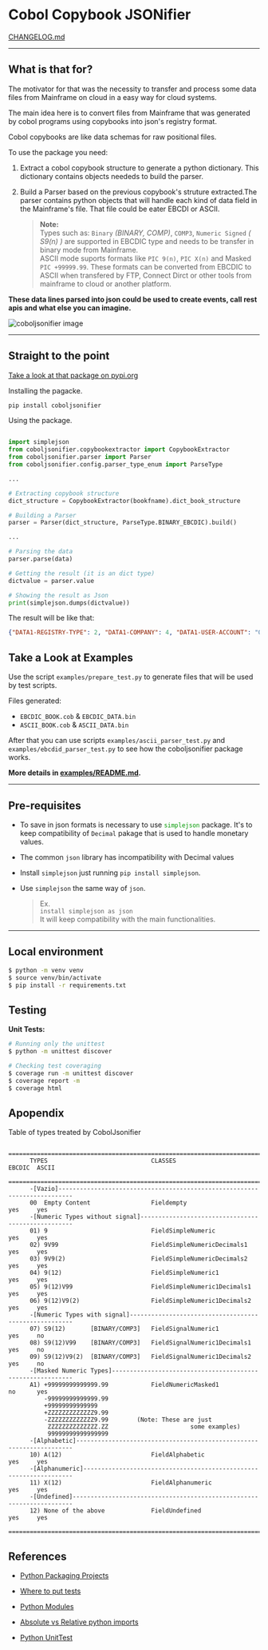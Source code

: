 # Cobol Copybook JSONifier

[CHANGELOG.md](https://github.com/jrperin/cobol-copybook.jsonifier/blob/master/CHANGELOG.md)

----

## What is that for?

The motivator for that was the necessity to transfer and process some data files from Mainframe on cloud in a easy way for cloud systems.

The main idea here is to convert files from Mainframe that was generated by cobol programs using copybooks into json's registry format.

Cobol copybooks are like data schemas for raw positional files.

To use the package you need:
1. Extract a cobol copybook structure to generate a python dictionary. This dictionary contains objects neededs to build the parser.

2. Build a Parser based on the previous copybook's struture extracted.The parser contains python objects that will handle each kind of data field in the Mainframe's file. That file could be eater EBCDI or ASCII.
    > **Note:**  
    > Types such as: `Binary` _(BINARY, COMP)_, `COMP3`, `Numeric Signed` _( S9(n) )_ are supported in EBCDIC type and needs to be transfer in binary mode from Mainframe.  
    > ASCII mode suports formats like `PIC 9(n)`, `PIC X(n)` and Masked `PIC +99999.99`. These formats can be converted from EBCDIC to ASCII when transfered by FTP, Connect Dirct or other tools from mainframe to cloud or another platform.


**These data lines parsed into json could be used to create events, call rest apis and what else you can imagine.**

![coboljsonifier image](https://raw.githubusercontent.com/jrperin/cobol-copybook.jsonifier/master/docs/COBOL_JSONIFIER.png)

----

## Straight to the point

[Take a look at that package on pypi.org](https://pypi.org/project/coboljsonifier/)

Installing the pagacke.

``` bash
pip install coboljsonifier
```

Using the package.
``` python

import simplejson
from coboljsonifier.copybookextractor import CopybookExtractor
from coboljsonifier.parser import Parser
from coboljsonifier.config.parser_type_enum import ParseType

...

# Extracting copybook structure
dict_structure = CopybookExtractor(bookfname).dict_book_structure

# Building a Parser
parser = Parser(dict_structure, ParseType.BINARY_EBCDIC).build()

...

# Parsing the data
parser.parse(data)

# Getting the result (it is an dict type)
dictvalue = parser.value

# Showing the result as Json
print(simplejson.dumps(dictvalue))

```
The result will be like that:

``` json
{"DATA1-REGISTRY-TYPE": 2, "DATA1-COMPANY": 4, "DATA1-USER-ACCOUNT": "0040000000090001111", "DATA1-BIRTH-DATE": "1971-01-21", "DATA1-NAME": "JOHN ROBERT PERIN", "DATA1-CREDIT-LIMIT": 1001, "DATA1-LIMIT-USED": -1000.10, "DATA1-STATUS": [{"DATA1-STATUS-FLAG": "1"}, {"DATA1-STATUS-FLAG": "2"}, {"DATA1-STATUS-FLAG": "3"}, {"DATA1-STATUS-FLAG": "4"}], "FILLER-1": null}
```

## Take a Look at Examples

Use the script `examples/prepare_test.py` to generate files that will be used by test scripts.

Files generated:
* `EBCDIC_BOOK.cob` & `EBCDIC_DATA.bin`
* `ASCII_BOOK.cob` & `ASCII_DATA.bin`

After that you can use scripts `examples/ascii_parser_test.py` and `examples/ebcdid_parser_test.py` to see how the coboljsonifier package works.

**More details in [examples/README.md](https://raw.githubusercontent.com/jrperin/cobol-copybook.jsonifier/master/examples/README.md).**

-----

## Pre-requisites

* To save in json formats is necessary to use <spam style="color:#009900">`simplejson`</spam> package. It's to keep compatibility of `Decimal` pakage that is used to handle monetary values.
* The common `json` library has incompatibility with Decimal values

* Install `simplejson` just running `pip install simplejson`.
* Use `simplejson` the same way of `json`. 
    > Ex.   
    > `install simplejson as json`   
    > It will keep compatibility with the main functionalities.

-----

## Local environment

```bash
$ python -m venv venv
$ source venv/bin/activate
$ pip install -r requirements.txt

```

## Testing

**Unit Tests:**
``` bash
# Running only the unittest
$ python -m unittest discover

# Checking test coveraging
$ coverage run -m unittest discover
$ coverage report -m
$ coverage html
```


## Apopendix

Table of types treated by CobolJsonifier

```
    =======================================================================================
      TYPES                             CLASSES                          EBCDIC  ASCII     
    =======================================================================================
      -[Vazio]--------------------------------------------------------------------------   
      00  Empty Content                 Fieldempty                        yes     yes      
      -[Numeric Types without signal]---------------------------------------------------   
      01) 9                             FieldSimpleNumeric                yes     yes      
      02) 9V99                          FieldSimpleNumericDecimals1       yes     yes      
      03) 9V9(2)                        FieldSimpleNumericDecimals2       yes     yes      
      04) 9(12)                         FieldSimpleNumeric1               yes     yes      
      05) 9(12)V99                      FieldSimpleNumeric1Decimals1      yes     yes      
      06) 9(12)V9(2)                    FieldSimpleNumeric1Decimals2      yes     yes      
      -[Numeric Types with signal]------------------------------------------------------   
      07) S9(12)       [BINARY/COMP3]   FieldSignalNumeric1               yes     no       
      08) S9(12)V99    [BINARY/COMP3]   FieldSignalNumeric1Decimals1      yes     no       
      09) S9(12)V9(2)  [BINARY/COMP3]   FieldSignalNumeric1Decimals2      yes     no       
      -[Masked Numeric Types]-----------------------------------------------------------   
      A1) +99999999999999.99            FieldNumericMasked1               no      yes      
          -99999999999999.99                                                               
          +99999999999999                                                                  
          +ZZZZZZZZZZZZZ9.99                                                               
          -ZZZZZZZZZZZZZ9.99        (Note: These are just                                  
           ZZZZZZZZZZZZZZ.ZZ                       some examples)                          
           99999999999999999                                                               
      -[Alphabetic]---------------------------------------------------------------------   
      10) A(12)                         FieldAlphabetic                   yes     yes      
      -[Alphanumeric]-------------------------------------------------------------------   
      11) X(12)                         FieldAlphanumeric                 yes     yes      
      -[Undefined]----------------------------------------------------------------------   
      12) None of the above             FieldUndefined                    yes     yes      
    =======================================================================================
```

## References

* [Python Packaging Projects](https://packaging.python.org/tutorials/packaging-projects/)

* [Where to put tests](http://pythonchb.github.io/PythonTopics/where_to_put_tests.html)

* [Python Modules](https://docs.python.org/3/tutorial/modules.html)

* [Absolute vs Relative python imports](https://realpython.com/absolute-vs-relative-python-imports/)

* [Python UnitTest](https://pythontesting.net/framework/specify-test-unittest-nosetests-pytest/)
